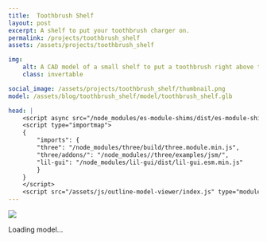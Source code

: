 ```yaml
---
title:  Toothbrush Shelf
layout: post
excerpt: A shelf to put your toothbrush charger on.
permalink: /projects/toothbrush_shelf
assets: /assets/projects/toothbrush_shelf

img:
    alt: A CAD model of a small shelf to put a toothbrush right above the charging socket so that the cabling can be hidden inside the shelf.
    class: invertable

social_image: /assets/projects/toothbrush_shelf/thumbnail.png
model: /assets/blog/toothbrush_shelf/model/toothbrush_shelf.glb

head: |
    <script async src="/node_modules/es-module-shims/dist/es-module-shims.js"></script>
    <script type="importmap">
    {
        "imports": {
        "three": "/node_modules/three/build/three.module.min.js",
        "three/addons/": "/node_modules//three/examples/jsm/",
        "lil-gui": "/node_modules/lil-gui/dist/lil-gui.esm.min.js"
        }
    }
    </script>
    <script src="/assets/js/outline-model-viewer/index.js" type="module"></script>
---
```

<outline-model-viewer model = "{{page.model}}" camera='{"position":[5.148,4.038,8.952],"rotation":[-0.4169,0.4809,0.2021],"zoom":1248.587161014231,"target":[0.03319,0.06938,-0.01135]}'>
    <img class="outline-model-poster no-wc" src = "{{page.img.src}}">
    <p class="has-wc">Loading model...</p>
</outline-model-viewer>